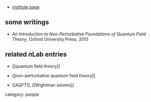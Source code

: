
* [institute page](http://pisatheorygroup.pi.infn.it/staff/strocchi-franco)

## some writings

* _An Introduction to Non-Perturbative Foundations of Quantum Field Theory_, Oxford University Press, 2013


## related $n$Lab entries

* [[quantum field theory]]

* [[non-perturbative quantum field theory]]

* [[AQFT]], [[Wightman axioms]]

category: people